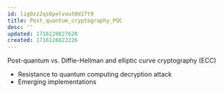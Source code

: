 ```yaml
---
id: lig0zz2qs0pelvout0d17t9
title: Post_quantum_cryptography_PQC
desc: ''
updated: 1716128827620
created: 1716128822226
---
```

Post-quantum vs. Diffie-Hellman and
elliptic curve cryptography (ECC)
- Resistance to quantum computing
decryption attack
- Emerging implementations